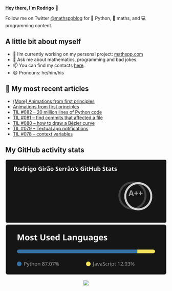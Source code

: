 **Hey there, I'm Rodrigo** 👋

Follow me on Twitter [@mathsppblog][twitter] for 🐍 Python, 🧠 maths, and 💻 programming content.


## A little bit about myself

- 🔭 I’m currently working on my personal project: [mathspp.com](https://mathspp.com)
- 💬 Ask me about mathematics, programming and bad jokes.
- 📫 You can find my contacts [here](https://mathspp.com/about#contacts).
- 😄 Pronouns: he/him/his


## 📖 My most recent articles

<!-- BLOG-POST-LIST:START -->
- [&lpar;More&rpar; Animations from first principles](https://mathspp.com/blog/more-animations-from-first-principles-in-5-minutes)
- [Animations from first principles](https://mathspp.com/blog/animations-from-first-principles-in-5-minutes)
- [TIL #082 – 20 million lines of Python code](https://mathspp.com/blog/til/20-million-lines-of-python-code)
- [TIL #081 – find commits that affected a file](https://mathspp.com/blog/til/find-commits-that-affected-a-file)
- [TIL #080 – how to draw a Bézier curve](https://mathspp.com/blog/til/how-to-draw-a-bezier-curve)
- [TIL #079 – Textual app notifications](https://mathspp.com/blog/til/textual-app-notifications)
- [TIL #078 – context variables](https://mathspp.com/blog/til/context-variables)
<!-- BLOG-POST-LIST:END -->


##  My GitHub activity stats

<!-- Thanks to ofek! -->

<img src="general_stats.svg" alt="GitHub Statistics" loading="lazy">

<img src="language_stats.svg" alt="Top Languages" loading="lazy">

<p align='center'><img src='https://visitor-badge.laobi.icu/badge?page_id=RodrigoGiraoSerrao'></p>

[twitter]: https://twitter.com/mathsppblog
